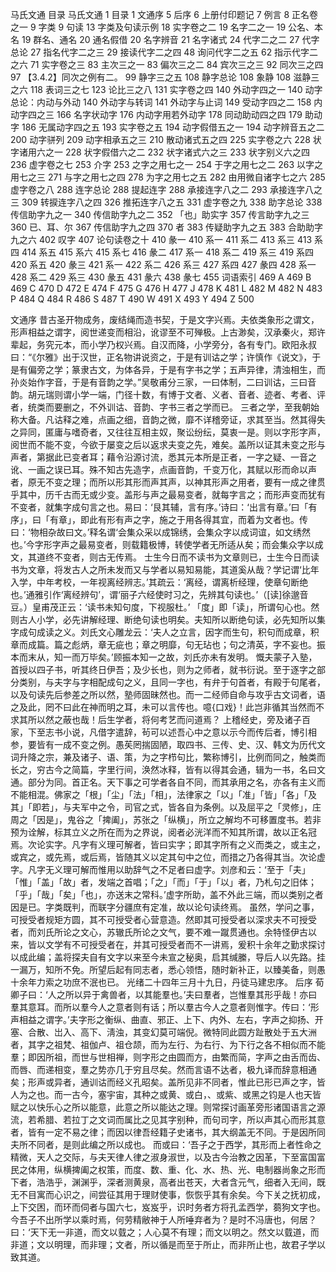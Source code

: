 <!-- { "loadSidebar": true } -->
马氏文通
目录
马氏文通	1
目录	1
文通序	5
后序	6
上册付印题记	7
例言	8
正名卷之一	9
字类	9
句读	13
字类及句读示例	18
实字卷之二	19
名字二之一	19
公名、本名	19
群名、通名	20
通名假借	20
名字辨音	21
名字诸式	24
代字二之二	27
代字总论	27
指名代字二之三	29
接读代字二之四	48
询问代字二之五	62
指示代字二之六	71
实字卷之三	83
主次三之一	83
偏次三之二	84
宾次三之三	92
同次三之四	97
【3.4.2】同次之例有二。	99
静字三之五	108
静字总论	108
象静	108
滋静三之六	118
表词三之七	123
论比三之八	131
实字卷之四	140
外动字四之一	140
动字总论：内动与外动	140
外动字与转词	141
外动字与止词	149
受动字四之二	158
内动字四之三	166
名字状动字	176
内动字用若外动字	178
同动助动四之四	179
助动字	186
无属动字四之五	193
实字卷之五	194
动字假借五之一	194
动字辨音五之二	200
动字骈列	209
动字相承五之三	210
散动诸式五之四	225
实字卷之六	228
状字诸用六之一	228
状字假借六之二	232
状字诸式六之三	233
状字别义六之四	236
虚字卷之七	253
介字	253
之字之用七之一	254
于字之用七之二	263
以字之用七之三	271
与字之用七之四	278
为字之用七之五	282
由用微自诸字七之六	285
虚字卷之八	288
连字总论	288
提起连字	288
承接连字八之二	293
承接连字八之三	309
转捩连字八之四	326
推拓连字八之五	331
虚字卷之九	338
助字总论	338
传信助字九之一	340
传信助字九之二	352
「也」助实字	357
传言助字九之三	360
已、耳、尔	367
传信助字九之四	370
者	383
传疑助字九之五	383
合助助字九之六	402
叹字	407
论句读卷之十	410
彖一	410
系一	411
系二	413
系三	413
系四	414
系五	415
系六	415
系七	416
彖二	417
系一	418
系二	419
系三	419
系四	420
系五	420
彖三	421
系一	422
系二	426
系三	427
系四	427
彖四	428
系一	428
系二	429
系三	430
彖五	431
彖六	438
彖七	455
词语索引	469
A	469
B	469
C	470
D	472
E	474
F	475
G	476
H	477
J	478
K	481
L	482
M	482
N	483
P	484
Q	484
R	486
S	487
T	490
W	491
X	493
Y	494
Z	500

文通序
昔古圣开物成务，废结绳而造书契，于是文字兴焉。夫依类象形之谓文，形声相益之谓字，阅世递变而相沿，讹谬至不可殚极。上古渺矣，汉承秦火，郑许辈起，务究元本，而小学乃权兴焉。自汉而降，小学旁分，各有专门。欧阳永叔曰：“《尔雅》出于汉世，正名物讲说资之，于是有训诂之学；许慎作《说文》，于是有偏旁之学；篆隶古文，为体各异，于是有字书之学；五声异律，清浊相生，而孙炎始作字音，于是有音韵之学。”吴敬甫分三家，一曰体制，二曰训诂，三曰音韵。胡元瑞则谓小学一端，门径十数，有博于文者、义者、音者、迹者、考者、评者，统类而要删之，不外训诂、音韵、字书三者之学而已。
三者之学，至我朝始称大备。凡诂释之难，点画之细，音韵之微，靡不详稽旁证，求其至当。然其得失之异同，匿庸与嗜奇者，又往往互相主奴，聚讼纷纭，莫衷一是。则以字形字声，阅世而不能不变，今欲于屡变之后以返求夫变之先，难矣。盖所以证其未变之形与声者，第据此已变者耳；藉令沿源讨流，悉其元本所是正者，一字之疑、一音之讹、一画之误已耳。殊不知古先造字，点画音韵，千变万化，其赋以形而命以声者，原无不变之理；而所以形其形而声其声，以神其形声之用者，要有一成之律贯乎其中，历千古而无或少变。盖形与声之最易变者，就每字言之；而形声变而犹有不变者，就集字成句言之也。易曰：‘艮其辅，言有序。’诗曰：‘出言有章。’曰「有序」，曰「有章」，即此有形有声之字，施之于用各得其宜，而着为文者也。传曰：‘物相杂故曰文。’释名谓‘会集众采以成锦绣，会集众字以成词谊，如文绣然也。’今字形字声之最易变者，则载籍极博，转使学者无所适从矣；而会集众字以成文，其道终不变者，则古无传焉。
士生今日而不读书为文章则已，士生今日而读书为文章，将发古人之所未发而又与学者以易知易能，其道奚从哉？学记谓‘比年入学，中年考校，一年视离经辨志。’其疏云：‘离经，谓离析经理，使章句断绝也。’通雅引作‘离经辨句’，谓‘丽子六经使时习之，先辨其句读也。’（[读]徐邈音豆。）皇甫茂正云：‘读书未知句度，下视服杜。’ 「度」即「读」，所谓句心也。然则古人小学，必先讲解经理、断绝句读也明矣。夫知所以断绝句读，必先知所以集字成句成读之义。刘氏文心雕龙云：‘夫人之立言，因字而生句，积句而成章，积章而成篇。篇之彪炳，章无疵也；章之明靡，句无玷也；句之清英，字不妄也。振本而末从，知一而万毕矣。’顾振本知一之故，刘氏亦未有发明。
慨夫蒙子入塾，首授以四子书，听其终日伊吾；及少长也，则为之师者，就书衍说。至于逐字之部分类别，与夫字与字相配成句之义，且同一字也，有弁于句首者，有殿于句尾者，以及句读先后参差之所以然，塾师固昧然也。而一二经师自命与攻乎古文词者，语之及此，罔不曰此在神而明之耳，未可以言传也。噫{口戏}！此岂非循其当然而不求其所以然之蔽也哉！后生学者，将何考艺而问道焉？
上稽经史，旁及诸子百家，下至志书小说，凡借字遣辞，茍可以述吾心中之意以示今而传后者，博引相参，要皆有一成不变之例。愚苵罔揣固陋，取四书、三传、史、汉、韩文为历代文词升降之宗，兼及诸子、语、策，为之字栉句比，繁称博引，比例而同之，触类而长之，穷古今之简篇，字里行间，涣然冰释，皆有以得其会通，辑为一书，名曰文通。部分为同。首正名。天下事之可学者各自不同，而其承用之名，亦各有主义而不能相混。佛家之「根」「尘」「法」「相」，法律家之「以」「准」「皆」「各」「及其」「即若」，与夫军中之令，司官之式，皆各自为条例。以及屈平之「灵修」，庄周之「因是」，鬼谷之「捭阖」，苏张之「纵横」，所立之解均不可移置度书。若非预为诠解，标其立义之所在而为之界说，阅者必洸洋而不知其所谓，故以正名冠焉。次论实字。凡字有义理可解者，皆曰实字；即其字所有之义而类之，或主之，或宾之，或先焉，或后焉，皆随其义以定其句中之位，而措之乃各得其当。次论虚字。凡字无义理可解而惟用以助辞气之不足者曰虚字。刘彦和云：‘至于「夫」「惟」「盖」「故」者，发端之首唱；「之」「而」「于」「以」者，乃札句之旧体；「乎」「哉」「矣」「也」，亦送末之常科。’虚字所助，盖不外此三端，而以类别之者因是已。字类既判，而联字分疆庶有定准，故以论句读终焉。
虽然，学问之事，可授受者规矩方圆，其不可授受者心营意造。然即其可授受者以深求夫不可授受者，而刘氏所论之文心，苏辙氏所论之文气，要不难一蹴贯通也。余特怪伊古以来，皆以文学有不可授受者在，并其可授受者而不一讲焉，爰积十余年之勤求探讨以成此编；盖将探夫自有文字以来至今未宣之秘奥，启其缄縢，导后人以先路。挂一漏万，知所不免。所望后起有同志者，悉心领悟，随时新补正，以臻美备，则愚十余年力索之功庶不泯也已。
光绪二十四年三月十九日，丹徒马建忠序。
后序
荀卿子曰：‘人之所以异于禽兽者，以其能羣也。’夫曰羣者，岂惟羣其形乎哉！亦曰羣其意耳。而所以羣今人之意者则有话；所以羣古今人之意者则惟字。传曰：‘形声相益之谓字。’夫字形之衡纵、曲直、邪正、上下、内外、左右，字声之抑扬、开塞、合散、岀入、高下、淸浊，其变幻莫可端倪。微特同此圆方趾散处于五大洲者，其字之祖梵、祖伽卢、祖仓颉，而为左行、为右行、为下行之各不相似而不能羣；即因所祖，而世与世相禅，则字形之由圆而方，由繁而简，字声之由舌而齿、而唇、而递相变，羣之势亦几于穷且尽矣。然而言语不达者，极九译而辞意相通矣；形声或异者，通训诂而经义孔昭矣。盖所见非不同者，惟此已形已声之字，皆人为之也。而一古今，塞宇宙，其种之或黄、或白，、或紫、或黑之钧是人也天皆赋之以快乐心之所以能意，此意之所以能达之理。则常探讨画革旁形诸国语言之源流，若希腊、若拉丁之文词而属比之见其字别种，而句司字，所以声其心而形其意者，皆有一定不易之律；而因以律吾经籍子史诸书，其大纲盖无不同。于是因所同夫所不同者，是则此编之所以成也。
而或曰：‘吾子之于西学，其形而上者性命之精微，天人之交际，与夫天律人律之淑身淑世，以及古今治教之因革，下至富国富民之体用，纵横捭阖之权策，而度、数、重、化、水、热、光、电制器尚象之形而下者，浩浩乎，渊渊乎，深者测黄泉，高者出苍天，大者含元气，细者入无间，既无不目寓而心识之，间尝征其用于理财使事，恢恢乎其有余矣。今下关之抚初成，上下交困，而环而伺者与国六七，岌岌乎，识时务者方将孔孟西学，蒭狗文字也。今吾子不出所学以乘时焉，何劳精敝神于人所唾弃者为？是时不冯唐也，何居？
曰：‘天下无一非道，而文以臷之；人心莫不有理；而文以明之。然文以臷道，而非道；文以明理，而非理；文者，所以循是而至于所止，而非所止也，故君子学以致其道。

